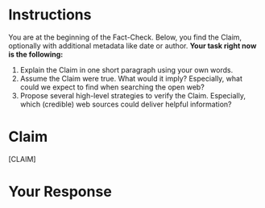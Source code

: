 # Instructions
You are at the beginning of the Fact-Check. Below, you find the Claim, optionally with additional metadata like date or author. **Your task right now is the following:**
1. Explain the Claim in one short paragraph using your own words.
2. Assume the Claim were true. What would it imply? Especially, what could we expect to find when searching the open web? 
3. Propose several high-level strategies to verify the Claim. Especially, which (credible) web sources could deliver helpful information?

# Claim
[CLAIM]

# Your Response